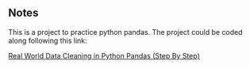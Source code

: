 ## Notes

This is a project to practice python pandas. The project could be coded along following this link:

[Real World Data Cleaning in Python Pandas (Step By Step)](https://www.youtube.com/watch?v=iaZQF8SLHJs)
